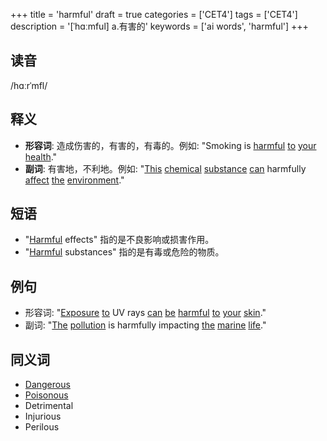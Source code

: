 +++
title = 'harmful'
draft = true
categories = ['CET4']
tags = ['CET4']
description = '[ˈhɑːmful] a.有害的'
keywords = ['ai words', 'harmful']
+++

## 读音
/hɑːrˈmfl/

## 释义
- **形容词**: 造成伤害的，有害的，有毒的。例如: "Smoking is [harmful](/zh/post/harmful/) [to](/zh/post/to/) [your](/zh/post/your/) [health](/zh/post/health/)."
- **副词**: 有害地，不利地。例如: "[This](/zh/post/this/) [chemical](/zh/post/chemical/) [substance](/zh/post/substance/) [can](/zh/post/can/) harmfully [affect](/zh/post/affect/) [the](/zh/post/the/) [environment](/zh/post/environment/)."

## 短语
- "[Harmful](/zh/post/harmful/) effects" 指的是不良影响或损害作用。
- "[Harmful](/zh/post/harmful/) substances" 指的是有毒或危险的物质。

## 例句
- 形容词: "[Exposure](/zh/post/exposure/) [to](/zh/post/to/) UV rays [can](/zh/post/can/) [be](/zh/post/be/) [harmful](/zh/post/harmful/) [to](/zh/post/to/) [your](/zh/post/your/) [skin](/zh/post/skin/)."
- 副词: "[The](/zh/post/the/) [pollution](/zh/post/pollution/) is harmfully impacting [the](/zh/post/the/) [marine](/zh/post/marine/) [life](/zh/post/life/)."

## 同义词
- [Dangerous](/zh/post/dangerous/)
- [Poisonous](/zh/post/poisonous/)
- Detrimental
- Injurious
- Perilous
